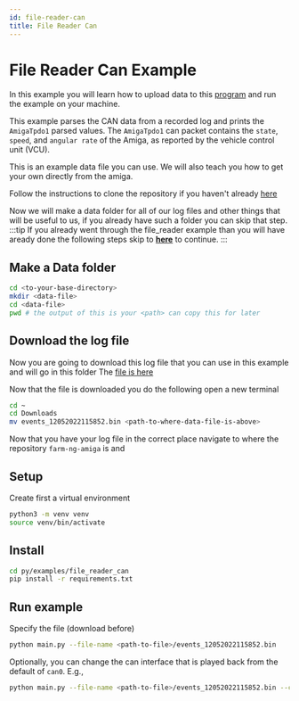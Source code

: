 ```yaml
---
id: file-reader-can
title: File Reader Can
---
```


# File Reader Can Example

In this example you will learn how to upload data to this [program](https://github.com/farm-ng/farm-ng-amiga/tree/main/py/examples/file_reader_can)
and run the example on your machine. 

This example parses the CAN data from a recorded log and prints the `AmigaTpdo1` parsed values. The `AmigaTpdo1` can packet contains the `state`, `speed`, and `angular rate` of the Amiga, as reported by the vehicle control unit (VCU).

This is an example data file you can use. We will also teach you how to get your own directly from the amiga.

Follow the instructions to clone the repository if you haven't already [here](/docs/brain/brain-install.md#clone-the-repository)

Now we will make a data folder for all of our log files and other things that will be useful to us, if you already have such a folder you can skip that step. 
:::tip
If you already went through the file_reader example than you will have aready done the following steps skip to [**here**](#install) to continue.
:::
## Make a Data folder
```bash
cd <to-your-base-directory>
mkdir <data-file>
cd <data-file>
pwd # the output of this is your <path> can copy this for later
```
## Download the log file
Now you are going to download this log file that you can use in this example and will go in this folder
 The [file is here](https://farm-ng-dev-auto-plot-mvp.s3.us-west-2.amazonaws.com/datasets/western-growers-2022-12-05/events_12052022115852.bin)
 
 Now that the file is downloaded you do the following
 open a new terminal 

 ```bash
 cd ~
 cd Downloads
 mv events_12052022115852.bin <path-to-where-data-file-is-above>
 ```
 Now that you have your log file in the correct place navigate to where the repository `farm-ng-amiga` is and 

 ## Setup

Create first a virtual environment

```bash
python3 -m venv venv
source venv/bin/activate
```

## Install

```bash
cd py/examples/file_reader_can
pip install -r requirements.txt
```

## Run example

Specify the file (download before)

```bash
python main.py --file-name <path-to-file>/events_12052022115852.bin
```

Optionally, you can change the can interface that is played back from the default of `can0`. E.g.,

```bash
python main.py --file-name <path-to-file>/events_12052022115852.bin --can-interface vcan0
```

